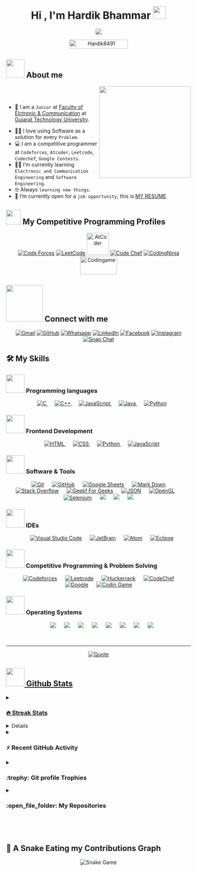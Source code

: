 <h1 align="center">Hi , I'm Hardik Bhammar <img src="https://media.giphy.com/media/hvRJCLFzcasrR4ia7z/giphy.gif" width="35"></h1>

<p align="center">
  <a href="https://github.com/DenverCoder1/readme-typing-svg"><img src="https://readme-typing-svg.herokuapp.com?font=Time+New+Roman&color=%23C8BE25&size=25&center=true&vCenter=true&width=600&height=100&lines=Compatitve+Pogrammar;Electroinc+And+Communication+Engineering+Student;Ethical+Hacking;on+Codeforces;Division+1+on+Codechef+(1+Stars);Always+learning+new+things"></a>
</p>

<p align="center"> 
	<img src="https://komarev.com/ghpvc/?username=Hardik8491&label=Profile%20views&color=0047AB&style=plastic?" alt="Hardik8491" height=25px, width=160px/>  
</p>

## <picture><img src = "https://github.com/7oSkaaa/7oSkaaa/blob/main/Images/about_me.gif?raw=true" width = 50px></picture> About me

<picture> <img align="right" src="https://github.com/7oSkaaa/7oSkaaa/blob/main/Images/Right_Side.gif?raw=true" width = 250px></picture>

<br><br>

- :school: I am a `Junior` at [Faculty of Elctronic & Communication]([https://www.gecg28.ac.in/]) at [Gujarat Technology University](https://www.gtu.ac.in/).
<!-- - :trophy: 2x `ACPC` Finalist. -->
- :technologist: I love using Software as a solution for every `Problem`.
- :computer: I am a competitive programmer at `Codeforces`, `Atcoder`, `Leetcode`, `Codechef`, `Google Contests`.
- :student: I’m currently learning `Electronic and Communication Engineering` and `Software Engineering`.
- :nerd_face: Always `learning new things`.
- :thinking: I’m currently open for a `job opportunity`, this is [MY RESUME](http://lnkiy.in/Hardik_Resume).
  <!-- - :boom: You can visit [MY WEBSITE](https://cutt.ly/Ahmed_Hossam_Website). -->
  <br>

## <picture> <img src="https://github.com/7oSkaaa/7oSkaaa/blob/main/Images/competitive_programming_profile.png?raw=true" width=40> </picture> My Competitive Programming Profiles

<p align="center">
  <a href="https://codeforces.com/profile/hardik8491"><img src="https://img.icons8.com/external-tal-revivo-shadow-tal-revivo/50/000000/external-codeforces-programming-competitions-and-contests-programming-community-logo-shadow-tal-revivo.png" alt="Code Forces"/></a>
	<a href="https://leetcode.com/7oSkaa/"><img src="https://img.icons8.com/external-tal-revivo-shadow-tal-revivo/50/000000/external-level-up-your-coding-skills-and-quickly-land-a-job-logo-shadow-tal-revivo.png" alt="LeetCode"/></a>
	<a href="https://atcoder.jp/users/Hardik8491"><img src="https://i.ibb.co/Q9WSjDB/logo.png" alt="AtCoder" width = 60px/></a>
	<a href="https://www.codechef.com/users/Hardik8491"><img src="https://img.icons8.com/color/50/000000/codechef.png" alt="Code Chef"/></a>
	<a href="https://www.codingninjas.com/users/Hardik8491"><img src="https://github.com/Hardik8491/Hardik8491/blob/main/download.png" alt="CodingNinja"/></a>
	<a href="https://www.codingame.com/profile/95f167417b6f3d65278e2ca6706af3a20333045
" ><img src="https://i.ibb.co/1MRppTC/codingame-1.png" alt="Codingame" width="100" height="50">
	</a>	
</p>

## <picture> <img src="https://github.com/7oSkaaa/7oSkaaa/blob/main/Images/Connect-with-me.gif?raw=true" width="100px"> </picture> Connect with me

<p align="center">
	<a href="mailto:hardik.hardik808@gmail.com"><img img src="https://img.shields.io/badge/gmail-%23EA4335.svg?style=plastic&logo=gmail&logoColor=white" alt="Gmail"/></a>
	<a href="https://github.com/Hardik8491"><img src="https://img.shields.io/badge/github-%23181717.svg?style=plastic&logo=github&logoColor=white" alt="GitHub"/></a>
	<a href="https://wa.me/123456789"><img src="https://img.shields.io/badge/whatsapp-%2325D366.svg?style=plastic&logo=whatsapp&logoColor=white" alt="Whatsapp"/></a>
	<a href="https://www.linkedin.com/in/Hardik_8491/"><img src="https://img.shields.io/badge/linkedin-%230A66C2.svg?style=plastic&logo=linkedin&logoColor=white" alt="LinkedIn"/></a>
	<a href="https://www.facebook.com/Hardik_8491"><img src="https://img.shields.io/badge/facebook-%231877F2.svg?style=plastic&logo=facebook&logoColor=white" alt="Facebook"/></a>
	<a href="https://www.instagram.com/hardik_8491/"><img src="https://img.shields.io/badge/instagram-%23E4405F.svg?style=plastic&logo=instagram&logoColor=white" alt="Instagram"/></a>
	<a href="https://msng.link/o/?hardik_8491=sc"><img src="https://img.shields.io/badge/snapchat-%23FFFC00.svg?style=plastic&logo=snapchat&logoColor=black" alt="Snap Chat"/></a>
</p>

## 🛠️ My Skills

### <picture> <img src = "https://github.com/7oSkaaa/7oSkaaa/blob/main/Images/Programming_Languages.gif?raw=true" width = 50px> </picture> Programming languages

<p align="center"> 
  &emsp; 
  <a href="https://www.cprogramming.com/" target="_blank"> 
    <img alt="C" src="https://img.shields.io/badge/C%20-%232370ED.svg?style=plastic&logo=c&logoColor=white">
  </a> 
  &emsp;
  <a href="https://www.w3schools.com/cpp/" target="_blank"> 
    <img alt="C++" src="https://img.shields.io/badge/C++%20-%2300599C.svg?style=plastic&logo=c%2B%2B&logoColor=white">
  </a> 
  &emsp;
  <a href="https://developer.mozilla.org/en-US/docs/Web/JavaScript" target="_blank"> 
     <img alt="JavaScript" src="https://img.shields.io/badge/JavaScript%20-%23F7DF1E.svg?style=plastic&logo=javascript&logoColor=black">
   </a>
  &emsp;
  <a href="https://www.java.com" target="_blank"> 
    <img alt="Java" src="https://img.shields.io/badge/Java-%23007396.svg?style=plastic&logo=java&logoColor=white">
  </a>
  &emsp;
   <a href="https://www.python.org" target="_blank">
    <img alt="Python" src="https://img.shields.io/badge/Python%20-%2314354C.svg?style=plastic&logo=python&logoColor=white">
  </a>
</p>

### <picture> <img src = "https://github.com/7oSkaaa/7oSkaaa/blob/main/Images/Front_End.gif?raw=true" width = 50px> </picture> Frontend Development

<p align="center"> 
  &emsp; 
  <a href="https://www.w3.org/html/" target="_blank"> 
   <img alt="HTML" src="https://img.shields.io/badge/HTML5%20-%23E34F26.svg?style=plastic&logo=html5&logoColor=white">
  </a>   
  &emsp;
  <a href="https://www.w3schools.com/css/" target="_blank">
    <img alt="CSS" src="https://img.shields.io/badge/CSS%20-%231572B6.svg?style=plastic&logo=css3&logoColor=white">
  </a> 
  &emsp;
  <a href="https://www.python.org" target="_blank">
    <img alt="Python" src="https://img.shields.io/badge/react-%2361DAFB.svg?style=plastic&logo=React&logoColor=black">
  </a>
  &emsp;
  <a href="https://developer.mozilla.org/en-US/docs/Web/JavaScript" target="_blank"> 
     <img alt="JavaScript" src="https://img.shields.io/badge/JavaScript%20-%23F7DF1E.svg?style=plastic&logo=javascript&logoColor=black">
   </a>
</p>

### <picture> <img src = "https://github.com/7oSkaaa/7oSkaaa/blob/main/Images/Software_Tools.gif?raw=true" width = 50px> </picture> Software & Tools

<p align="center">
  &emsp;
    <a href="#"><img alt="Git" src="https://img.shields.io/badge/Git%20-%23F05033.svg?style=plastic&logo=git&logoColor=white"></a>
  &emsp;
    <a href="#"><img alt="GitHub" src="https://img.shields.io/badge/github-%23181717.svg?style=plastic&logo=github&logoColor=white"></a>
  &emsp;
    <a href="#"><img alt="Google Sheets" src="https://img.shields.io/badge/Google%20Sheets%20-%2334A853.svg?style=plastic&logo=google%20sheets&logoColor=white"></a>
  &emsp;
    <a href="#"><img alt="Mark Down" src="https://img.shields.io/badge/Markdown-000000?style=plastic&logo=markdown&logoColor=white"></a>
  &emsp;
    <a href="#"><img alt="Stack Overflow" src="https://img.shields.io/badge/-Stack%20Overflow-FE7A16?style=plastic&logo=stack-overflow&logoColor=white"></a>
  &emsp;
    <a href="#"><img alt="Geekf For Geeks" src="https://img.shields.io/badge/geeksforgeeks-%230F9D58.svg?style=plastic&logo=geeksforgeeks&logoColor=white"></a>
  &emsp;
    <a href="#"><img alt="JSON" img src="https://img.shields.io/badge/json-%23000000.svg?style=plastic&logo=json&logoColor=white"></a>
  &emsp;
    <a href="#"><img alt="OpenGL" src="https://img.shields.io/badge/opengl-%235586A4.svg?style=plastic&logo=opengl&logoColor=white"></a>
  &emsp;
    <a href="#"><img alt="Selenium" src="https://img.shields.io/badge/selenium-%2343B02A.svg?&style=plastic&logo=selenium&logoColor=white"></a>
    &emsp;
    <a href="#"><img src="https://img.shields.io/badge/latex-%23008080.svg?&style=plastic&logo=latex&logoColor=white" /></a>
    &emsp;
    <a href="#"><img src="https://img.shields.io/badge/django-%23092E20.svg?&style=plastic&logo=django&logoColor=white" /></a>
    &emsp;
    <a href="#"><img src="https://img.shields.io/badge/mysql-%234479A1.svg?&style=plastic&logo=mysql&logoColor=white"/></a>
</p>

### <picture> <img src = "https://github.com/7oSkaaa/7oSkaaa/blob/main/Images/IDEs.gif?raw=true" width = 50px> </picture> IDEs

<p align="center">
  &emsp;
    <a href="#"><img alt="Visual Studio Code" src="https://img.shields.io/badge/Visual%20Studio%20Code-0078d7.svg?style=plastic&logo=visual-studio-code&logoColor=white"></a>
  &emsp;
    <a href="#"><img alt="JetBrain" src="https://img.shields.io/badge/jetbrains-%23000000.svg?style=plastic&logo=jetbrains&logoColor=white" /></a>
  &emsp;
    <a href="#"><img alt="Atom" src="https://img.shields.io/badge/atom-%2366595C.svg?&style=plastic&logo=atom&logoColor=white" /></a>
  &emsp;
    <a href="#"><img alt="Eclipse" src="https://img.shields.io/badge/eclipse%20ide-%232C2255.svg?&style=plastic&logo=eclipse%20ide&logoColor=white" /></a>
</p>

### <picture> <img src = "https://github.com/7oSkaaa/7oSkaaa/blob/main/Images/CP_PS.gif?raw=true" width = 50px> </picture> Competitive Programming & Problem Solving

<p align="center">
  &emsp;
    <a href="#"><img alt = "Codeforces" src="https://img.shields.io/badge/codeforces%20-%231F8ACB.svg?style=plastic&logo=codeforces&logoColor=white" /></a>	
  &emsp;
    <a href="#"><img alt = "Leetcode" src="https://img.shields.io/badge/leetcode%20-%23FFA116.svg?style=plastic&logo=leetcode&logoColor=black" /></a>
  &emsp;
    <a href="#"><img alt = "Huckerrank" src="https://img.shields.io/badge/hackerrank-%232EC866.svg?style=plastic&logo=hackerrank&logoColor=white" /></a>
  &emsp;
    <a href="#"><img alt = "CodeChef" src="https://img.shields.io/badge/codechef-%235B4638.svg?style=plastic&logo=codechef&logoColor=white" /></a>
  &emsp;
    <a href="#"><img alt = "Google" src="https://img.shields.io/badge/google-%234285F4.svg?style=plastic&logo=google&logoColor=white" /></a>
  &emsp;
    <a href="#"><img alt = "Codin Game" src="https://img.shields.io/badge/codingame-%23F2BB13.svg?&style=plastic&logo=codingame&logoColor=black" /></a>
</p>

### <picture> <img src = "https://github.com/7oSkaaa/7oSkaaa/blob/main/Images/OS.gif?raw=true" width = 50px> </picture> Operating Systems

<p align="center">
  &emsp;
    <a href="#"><img src="https://img.shields.io/badge/Linux-FCC624?style=plastic&logo=linux&logoColor=black"></a>
  &emsp;
    <a href="#"><img src="https://img.shields.io/badge/Ubuntu-E95420?style=plastic&logo=ubuntu&logoColor=white"></a>
  &emsp;
    <a href="#"><img src="https://img.shields.io/badge/Windows-0078D6?style=plastic&logo=windows&logoColor=white"></a>
  &emsp;
    <a href="#"><img src="https://img.shields.io/badge/pop!_os-%2348B9C7.svg?style=plastic&&logo=pop!_os&logoColor=white" /></a>
  &emsp;
    <a href="#"><img src="https://img.shields.io/badge/manjaro-%2335BF5C.svg?&style=plastic&logo=manjaro&logoColor=white" /></a>
 &emsp;
 <a href="#"><img src="https://img.shields.io/badge/KALI-%234285F4.svg?&style=plastic&logo=kalilinux&logoColor=black" /></a>
  &emsp;
<a href="#"><img src="https://img.shields.io/badge/Macos-FCC624.svg?&style=plastic&logo=macos&logoColor=white" /></a>
 &emsp;
<a href="#"><img src="https://img.shields.io/badge/ParrotOs-E95420.svg?&style=plastic&logo=ParrotOs&logoColor=white" /></a>	
</p>

<br>

---

<p align = "center">
	<a href="https://github.com/piyushsuthar/github-readme-quotes"> <img alt = "Quote" src="https://quotes-github-readme.vercel.app/api?type=horizontal&theme=tokyonight&animation=grow_out_in&quoteCategory=programming">
</p>

## <picture> <img src = "https://github.com/7oSkaaa/7oSkaaa/blob/main/Images/Statistics.gif?raw=true" width = 50px> </picture> Github Stats

<details><summary><h3> 🔥 Streak Stats</h3></summary>

----

 <p align="center"><img src="https://github-readme-streak-stats.herokuapp.com/?user=Hardik8491&theme=tokyonight_duo" alt="Hardik8491" /></p>

</details>
  
<details><summary><h3>💻 GitHub Profile Stats</h3></summary>

---

<p align="center">
    <a href="https://github.com/anuraghazra/github-readme-stats">
	    <img alt="Hardik8491 Github Stats" src="https://github-readme-stats.vercel.app/api?username=Hardik8491&show_icons=true&count_private=true&locale=en&theme=tokyonight&layout=compact" height="230px"/></a>
	  <img src="https://github-readme-stats.vercel.app/api/top-langs?username=Hardik8491&langs_count=10&show_icons=true&locale=en&theme=tokyonight" alt="Hardik8491" height="230px"/>
<br/>

<b>Note:</b> Top languages is only a metric of the languages my public code consists of and doesn't reflect experience or skill level.

  </p>
</details>

<details><summary><h3>⚡ Recent GitHub Activity</h3></summary>

---

[![Hardik8491 github activity graph](https://github-readme-activity-graph.cyclic.app/graph?username=Hardik8491&theme=github)](https://github.com/7oSkaaa/github-readme-activity-graph)

</details>

<details><summary> <h3> :trophy: Git profile Trophies </h3></summary>

---

<p align="center"> <a href="https://github.com/ryo-ma/github-profile-trophy"><img src="https://github-profile-trophy.vercel.app/?username=Hardik8491&layout=compact&theme=tokyonight&column=4&margin-w=15&margin-h=15" alt="Hardik8491" /></a> </p>

[![@Hardik8491 Holopin board](https://holopin.io/api/user/board?user=Hardik8491)](https://holopin.io/@Hardik8491)

</details>
	
<details><summary><h3> :open_file_folder: My Repositories </h3></summary>

---

<div>
  <p align="center">

  <a href="https://github.com/Hardik8491/Hardik8491">
      		<img src="https://github-readme-stats.vercel.app/api/pin/?username=Hardik8491&repo=Hardik8491&theme=tokyonight" alt="GitHub Stats" />
    	</a>

<a href="https://github.com/Hardik8491/ShopCart-App">
      		<img src="https://github-readme-stats.vercel.app/api/pin/?username=Hardik8491&repo=ShopCart-App&theme=tokyonight" alt="GitHub Stats" />
    	</a>
    	<a href="https://github.com/Hardik8491/ChatApp">
      		<img src="https://github-readme-stats.vercel.app/api/pin/?username=Hardik8491&repo=Chatapp&theme=tokyonight" alt="GitHub Stats" />
    	</a>
    	<a href="https://github.com/Hardik8491/NetFlix_Client">
      		<img src="https://github-readme-stats.vercel.app/api/pin/?username=Hardik8491&repo=NetFlix_Client&theme=tokyonight" alt="GitHub Stats" />
    	</a>   	
	<a href="https://github.com/Hardik8491/NetFlix-India">
      		<img src="https://github-readme-stats.vercel.app/api/pin/?username=Hardik8491&repo=NetFlix-India&theme=tokyonight" alt="GitHub Stats" />
    	</a>
<!-- 	<a href="https://github.com/Hardik8491/django-hello-world">
      		<img src="https://github-readme-stats.vercel.app/api/pin/?username=Hardik8491&repo=django-hello-world&theme=tokyonight" alt="GitHub Stats" />
    	</a> -->
	<a href="https://github.com/Hardik8491/Employ_Manegement_System">
      		<img src="https://github-readme-stats.vercel.app/api/pin/?username=Hardik8491&repo=Employ_Manegement_System&theme=tokyonight" alt="GitHub Stats" />
    	</a>
	<a href="https://github.com/Hardik8491/HoldInfo ">
      		<img src="https://github-readme-stats.vercel.app/api/pin/?username=Hardik8491&repo=HoldInfo&theme=tokyonight" alt="GitHub Stats" />
    	</a>
	<a href="https://github.com/Hardik8491/EcommarceApp ">
      		<img src="https://github-readme-stats.vercel.app/api/pin/?username=Hardik8491&repo=EcommarceApp&theme=tokyonight" alt="GitHub Stats" />
    	</a>
	<a href="https://github.com/Hardik8491/Youtube_App-_React">
      		<img src="https://github-readme-stats.vercel.app/api/pin/?username=Hardik8491&repo=Youtube_App-_React&theme=tokyonight" alt="GitHub Stats" />
    	</a>
	<a href="https://github.com/Hardik8491/Google_Search_engin">
      		<img src="https://github-readme-stats.vercel.app/api/pin/?username=Hardik8491&repo=Google_Search_engin&theme=tokyonight" alt="GitHub Stats" />
    	</a>
	<a href="https://github.com/Hardik8491/Eshop">
      		<img src="https://github-readme-stats.vercel.app/api/pin/?username=Hardik8491&repo=Eshop&theme=tokyonight" alt="GitHub Stats" />
    	</a>
	<a href="https://github.com/Hardik8491/try">
      		<img src="https://github-readme-stats.vercel.app/api/pin/?usernameHardik8491&repo=try&theme=tokyonight" alt="GitHub Stats" />
    	</a>
	<a href="https://github.com/Hardik8491/PortFolio-HardikBhammar ">
      		<img src="https://github-readme-stats.vercel.app/api/pin/?username=Hardik8491&repo=PortFolio-HardikBhammar &theme=tokyonight" alt="GitHub Stats" />
    	</a>
	<a href="https://github.com/Hardik8491/Social_Media_APP">
      		<img src="https://github-readme-stats.vercel.app/api/pin/?username=Hardik8491&repo=Social_Media_APP&theme=tokyonight" alt="GitHub Stats" />
    	</a>
	<a href="https://github.com/Hardik8491/starter-react-app">
      		<img src="https://github-readme-stats.vercel.app/api/pin/?username=Hardik8491&repo=starter-react-app&theme=tokyonight" alt="GitHub Stats" />
    	</a>
	<a href="https://github.com/Hardik8491/CP-Templates-Snippets">
      		<img src="https://github-readme-stats.vercel.app/api/pin/?username=Hardik8491&repo=CP-Templates-Snippets&theme=tokyonight" alt="GitHub Stats" />
    	</a>
	<a href="https://github.com/Hardik8491/Love_Bubber_450_Problem-_Seet">
      		<img src="https://github-readme-stats.vercel.app/api/pin/?username=Hardik8491&repo=Love_Bubber_450_Problem-_Seet " alt="GitHub Stats" />
    	</a>
        <a href="https://github.com/Hardik8491/Kotlin-Happy-Birthday-app ">
      		<img src="https://github-readme-stats.vercel.app/api/pin/?username=Hardik8491&repo=Kotlin-Happy-Birthday-app " alt="GitHub Stats" />
    	</a> 
        <a href="https://github.com/Hardik8491/New-ChatApp-with-AI ">
      		<img src="https://github-readme-stats.vercel.app/api/pin/?username=Hardik8491&repo=New-ChatApp-with-AI " alt="GitHub Stats" />
    	</a> 
        <a href="https://github.com/Hardik8491/PortFolio_HaRdik">
      		<img src="https://github-readme-stats.vercel.app/api/pin/?username=Hardik8491&repo=PortFolio_HaRdik " alt="GitHub Stats" />
    	</a> 
        <a href="https://github.com/Hardik8491/OverView">
      		<img src="https://github-readme-stats.vercel.app/api/pin/?username=Hardik8491&repo=OverView " alt="GitHub Stats" />
    	</a> 
  </p>
</div>
</details>

</br></br>

## 🐍 A Snake Eating my Contributions Graph

<p align = "center">
	<img src = "https://github.com/Hardik8491/Hardik8491/blob/output/github-contribution-grid-snake.svg?" alt = "Snake Game"/>
</p>
